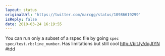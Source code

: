 ```yaml
---
layout: status
originalUrl: 'https://twitter.com/marcgg/status/10986619299'
isReply: false
date: 2010-03-24 16:19:55
---
```


You can run only a subset of a rspec file by going `spec spec/test.rb:line_number`. Has limitations but still cool http://bit.ly/dqJtYN #tdd

